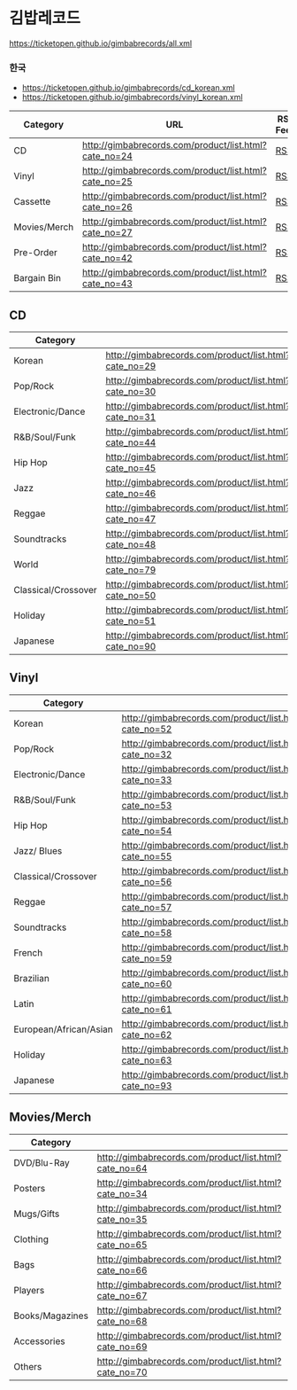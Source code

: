 # 김밥레코드
https://ticketopen.github.io/gimbabrecords/all.xml
### 한국
- https://ticketopen.github.io/gimbabrecords/cd_korean.xml
- https://ticketopen.github.io/gimbabrecords/vinyl_korean.xml

| Category     | URL                                                   | RSS Feed                                                          |
| ------------ | ----------------------------------------------------- | ----------------------------------------------------------------- |
| CD           | http://gimbabrecords.com/product/list.html?cate_no=24 | [RSS](https://ticketopen.github.io/gimbabrecords/cd.xml)          |
| Vinyl        | http://gimbabrecords.com/product/list.html?cate_no=25 | [RSS](https://ticketopen.github.io/gimbabrecords/vinyl.xml)       |
| Cassette     | http://gimbabrecords.com/product/list.html?cate_no=26 | [RSS](https://ticketopen.github.io/gimbabrecords/cassette.xml)    |
| Movies/Merch | http://gimbabrecords.com/product/list.html?cate_no=27 | [RSS](https://ticketopen.github.io/gimbabrecords/merch.xml)       |
| Pre-Order    | http://gimbabrecords.com/product/list.html?cate_no=42 | [RSS](https://ticketopen.github.io/gimbabrecords/preorder.xml)    |
| Bargain Bin  | http://gimbabrecords.com/product/list.html?cate_no=43 | [RSS](https://ticketopen.github.io/gimbabrecords/bargainbin.xml)  |

## CD
| Category            |                                                       |                                                                              |
| ------------------- | ----------------------------------------------------- | ---------------------------------------------------------------------------- |
| Korean              | http://gimbabrecords.com/product/list.html?cate_no=29 | [RSS](https://ticketopen.github.io/gimbabrecords/cd_korean.xml)              |
| Pop/Rock            | http://gimbabrecords.com/product/list.html?cate_no=30 | [RSS](https://ticketopen.github.io/gimbabrecords/cd_pop-rock.xml)            |
| Electronic/Dance    | http://gimbabrecords.com/product/list.html?cate_no=31 | [RSS](https://ticketopen.github.io/gimbabrecords/cd_electronic-dance.xml)    | 
| R&B/Soul/Funk       | http://gimbabrecords.com/product/list.html?cate_no=44 | [RSS](https://ticketopen.github.io/gimbabrecords/cd_soul-funk.xml)           |
| Hip Hop             | http://gimbabrecords.com/product/list.html?cate_no=45 | [RSS](https://ticketopen.github.io/gimbabrecords/cd_hiphop.xml)              |
| Jazz                | http://gimbabrecords.com/product/list.html?cate_no=46 | [RSS](https://ticketopen.github.io/gimbabrecords/cd_jazz.xml)                |
| Reggae              | http://gimbabrecords.com/product/list.html?cate_no=47 | [RSS](https://ticketopen.github.io/gimbabrecords/cd_reggae.xml)              | 
| Soundtracks         | http://gimbabrecords.com/product/list.html?cate_no=48 | [RSS](https://ticketopen.github.io/gimbabrecords/cd_soundtracks.xml)         | 
| World               | http://gimbabrecords.com/product/list.html?cate_no=79 | [RSS](https://ticketopen.github.io/gimbabrecords/cd_world.xml)               | 
| Classical/Crossover | http://gimbabrecords.com/product/list.html?cate_no=50 | [RSS](https://ticketopen.github.io/gimbabrecords/cd_classical-crossover.xml) |
| Holiday             | http://gimbabrecords.com/product/list.html?cate_no=51 | [RSS](https://ticketopen.github.io/gimbabrecords/cd_holiday.xml)             |
| Japanese            | http://gimbabrecords.com/product/list.html?cate_no=90 | [RSS](https://ticketopen.github.io/gimbabrecords/cd_japanese.xml)            |

## Vinyl
| Category               |                                                        |
| ---------------------- | ------------------------------------------------------ |
| Korean                 | http://gimbabrecords.com/product/list.html?cate_no=52 |
| Pop/Rock               | http://gimbabrecords.com/product/list.html?cate_no=32 |
| Electronic/Dance       | http://gimbabrecords.com/product/list.html?cate_no=33 |
| R&B/Soul/Funk          | http://gimbabrecords.com/product/list.html?cate_no=53 |
| Hip Hop                | http://gimbabrecords.com/product/list.html?cate_no=54 |
| Jazz/ Blues            | http://gimbabrecords.com/product/list.html?cate_no=55 |
| Classical/Crossover    | http://gimbabrecords.com/product/list.html?cate_no=56 |
| Reggae                 | http://gimbabrecords.com/product/list.html?cate_no=57 |
| Soundtracks            | http://gimbabrecords.com/product/list.html?cate_no=58 |
| French                 | http://gimbabrecords.com/product/list.html?cate_no=59 |
| Brazilian              | http://gimbabrecords.com/product/list.html?cate_no=60 |
| Latin                  | http://gimbabrecords.com/product/list.html?cate_no=61 |
| European/African/Asian | http://gimbabrecords.com/product/list.html?cate_no=62 |
| Holiday                | http://gimbabrecords.com/product/list.html?cate_no=63 |
| Japanese               | http://gimbabrecords.com/product/list.html?cate_no=93 |

## Movies/Merch
| Category        |                                                        |
| --------------- | ------------------------------------------------------ |
| DVD/Blu-Ray     | http://gimbabrecords.com/product/list.html?cate_no=64 |
| Posters         | http://gimbabrecords.com/product/list.html?cate_no=34 |
| Mugs/Gifts      | http://gimbabrecords.com/product/list.html?cate_no=35 |
| Clothing        | http://gimbabrecords.com/product/list.html?cate_no=65 |
| Bags            | http://gimbabrecords.com/product/list.html?cate_no=66 |
| Players         | http://gimbabrecords.com/product/list.html?cate_no=67 |
| Books/Magazines | http://gimbabrecords.com/product/list.html?cate_no=68 |
| Accessories     | http://gimbabrecords.com/product/list.html?cate_no=69 |
| Others          | http://gimbabrecords.com/product/list.html?cate_no=70 |
